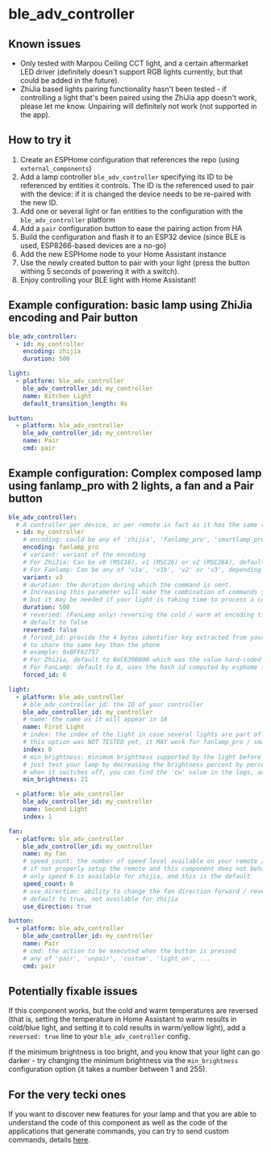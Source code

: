 # ble_adv_controller

## Known issues

* Only tested with Marpou Ceiling CCT light, and a certain aftermarket LED driver (definitely doesn't support RGB lights currently, but that could be added in the future).
* ZhiJia based lights pairing functionality hasn't been tested - if controlling a light that's been paired using the ZhiJia app doesn't work, please let me know. Unpairing will definitely not work (not supported in the app).

## How to try it

1. Create an ESPHome configuration that references the repo (using `external_components`)
2. Add a lamp controller `ble_adv_controller` specifying its ID to be referenced by entities it controls. The ID is the referenced used to pair with the device: if it is changed the device needs to be re-paired with the new ID.
3. Add one or several light or fan entities to the configuration with the `ble_adv_controller` platform
4. Add a `pair` configuration button to ease the pairing action from HA
5. Build the configuration and flash it to an ESP32 device (since BLE is used, ESP8266-based devices are a no-go)
6. Add the new ESPHome node to your Home Assistant instance
7. Use the newly created button to pair with your light (press the button withing 5 seconds of powering it with a switch).
6. Enjoy controlling your BLE light with Home Assistant!

## Example configuration: basic lamp using ZhiJia encoding and Pair button

```yaml
ble_adv_controller:
  - id: my_controller
    encoding: zhijia
    duration: 500

light:
  - platform: ble_adv_controller
    ble_adv_controller_id: my_controller
    name: Kitchen Light
    default_transition_length: 0s

button:
  - platform: ble_adv_controller
    ble_adv_controller_id: my_controller
    name: Pair
    cmd: pair
```

## Example configuration: Complex composed lamp using fanlamp_pro with 2 lights, a fan and a Pair button

```yaml
ble_adv_controller:
  # A controller per device, or per remote in fact as it has the same role
  - id: my_controller
    # encoding: could be any of 'zhijia', 'fanlamp_pro', 'smartlamp_pro' (the 2 last are the same)
    encoding: fanlamp_pro
    # variant: variant of the encoding 
    # For ZhiJia: Can be v0 (MSC16), v1 (MSC26) or v2 (MSC26A), default is v2
    # For Fanlamp: Can be any of 'v1a', 'v1b', 'v2' or 'v3', depending on how old your lamp is... Default is 'v3'
    variant: v3
    # duration: the duration during which the command is sent. 
    # Increasing this parameter will make the combination of commands slower, 
    # but it may be needed if your light is taking time to process a command
    duration: 500
    # reversed: (FanLamp only) reversing the cold / warm at encoding time, needed for some controllers
    # default to false
    reversed: false
    # forced_id: provide the 4 bytes identifier key extracted from your app phone traffic 
    # to share the same key than the phone
    # example: 0xBFF62757
    # For ZhiJia, default to 0xC630B800 which was the value hard-coded in ble_adv_light component.
    # For FanLamp: default to 0, uses the hash id computed by esphome from the id/name of the controller
    forced_id: 0

light:
  - platform: ble_adv_controller
    # ble_adv_controller_id: the ID of your controller
    ble_adv_controller_id: my_controller
    # name: the name as it will appear in 1A
    name: First Light
    # index: the index of the light in case several lights are part of the same device
    # this option was NOT TESTED yet, it MAY work for fanlamp_pro / smartlamp_pro. Not available for zhijia.
    index: 0
    # min_brightness: minimum brightness supported by the light before it shuts done
    # just test your lamp by decreasing the brightness percent by percent. 
    # when it switches off, you can find the 'cw' value in the logs, add 1 and you have your setting
    min_brightness: 21

  - platform: ble_adv_controller
    ble_adv_controller_id: my_controller
    name: Second Light
    index: 1

fan:
  - platform: ble_adv_controller
    ble_adv_controller_id: my_controller
    name: my fan
    # speed_count: the number of speed level available on your remote / app. Can be 0 / 3 / 6.
    # if not properly setup the remote and this component does not behave properly together
    # only speed 6 is available for zhijia, and this is the default
    speed_count: 6
    # use_direction: ability to change the fan direction forward / reverse.
    # default to true, not available for zhijia
    use_direction: true

button:
  - platform: ble_adv_controller
    ble_adv_controller_id: my_controller
    name: Pair
    # cmd: the action to be executed when the button is pressed
    # any of 'pair', 'unpair', 'custom', 'light_on', ...
    cmd: pair
```

## Potentially fixable issues

If this component works, but the cold and warm temperatures are reversed (that is, setting the temperature in Home Assistant to warm results in cold/blue light, and setting it to cold results in warm/yellow light), add a `reversed: true` line to your `ble_adv_controller` config.

If the minimum brightness is too bright, and you know that your light can go darker - try changing the minimum brightness via the `min_brightness` configuration option (it takes a number between 1 and 255).

## For the very tecki ones

If you want to discover new features for your lamp and that you are able to understand the code of this component as well as the code of the applications that generate commands, you can try to send custom commands, details [here](CUSTOM.md). 